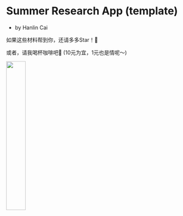 # Summer Research App (template)

- by Hanlin Cai

如果这些材料帮到你，还请多多Star！🌟

或者，请我喝杯咖啡吧🥰 (10元为宜，1元也是情呢～)

<left>
  <img src = "https://s2.loli.net/2022/09/30/LoZAKE2rfN965k4.jpg" width = 32%>
</left>
